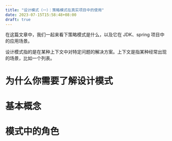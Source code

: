 ```yaml
---
title: "设计模式（一）：策略模式在真实项目中的使用"
date: 2023-07-15T15:58:48+08:00
draft: true
---
```




在这篇文章中，我们一起来看下策略模式是什么，以及它在 JDK、spring 项目中的应用场景。

设计模式指的是在某种上下文中对特定问题的解决方案。上下文是指某种经常出现的场景，比如一个列表。

# 为什么你需要了解设计模式



# 基本概念



# 模式中的角色





